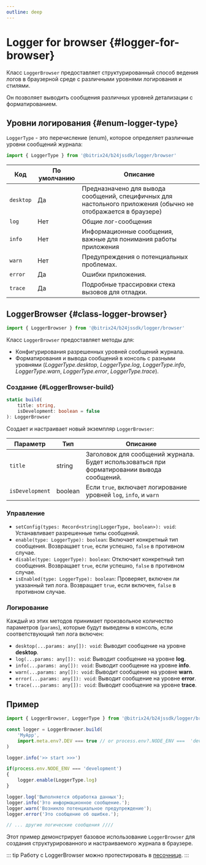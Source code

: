 ```yaml
---
outline: deep
---
```

# Logger for browser {#logger-for-browser}

Класс `LoggerBrowser` предоставляет структурированный способ ведения логов в браузерной среде с различными уровнями логирования и стилями.

Он позволяет выводить сообщения различных уровней детализации с форматированием.

## Уровни логирования {#enum-logger-type}

`LoggerType` - это перечисление (enum), которое определяет различные уровни сообщений журнала:

```js
import { LoggerType } from '@bitrix24/b24jssdk/logger/browser'
```

| Код       | По умолчанию | Описание                                                                                                       |
|-----------|--------------|----------------------------------------------------------------------------------------------------------------|
| `desktop` | Да           | Предназначено для вывода сообщений, специфичных для настольного приложения (обычно не отображается в браузере) |
| `log`     | Нет          | Общие лог-сообщения                                                                                            |
| `info`    | Нет          | Информационные сообщения, важные для понимания работы приложения                                               |
| `warn`    | Нет          | Предупреждения о потенциальных проблемах.                                                                      |
| `error`   | Да           | Ошибки приложения.                                                                                             |
| `trace`   | Да           | Подробные трассировки стека вызовов для отладки.                                                               |


## LoggerBrowser {#class-logger-browser}

```js
import { LoggerBrowser } from '@bitrix24/b24jssdk/logger/browser'
```

Класс `LoggerBrowser` предоставляет методы для:

- Конфигурирования разрешенных уровней сообщений журнала.
- Форматирования и вывода сообщений в консоль с разными уровнями (_LoggerType.desktop_, _LoggerType.log_, _LoggerType.info_, _LoggerType.warn_, _LoggerType.error_, _LoggerType.trace_).


### Создание {#LoggerBrowser-build}
```typescript
static build(
	title: string,
	isDevelopment: boolean = false
): LoggerBrowser
```
Создает и настраивает новый экземпляр `LoggerBrowser`:

| Параметр         | Тип      | Описание                                                                                   |
|------------------|----------|--------------------------------------------------------------------------------------------|
| `title`          | string   | Заголовок для сообщений журнала. Будет использоваться при форматировании вывода сообщений. |
| `isDevelopment`  | boolean  | Если `true`, включает логирование уровней `log`, `info`, и `warn`                          |


### Управление
- `setConfig(types: Record<string|LoggerType, boolean>): void`: Устанавливает разрешенные типы сообщений.
- `enable(type: LoggerType): boolean`: Включает конкретный тип сообщения. Возвращает `true`, если успешно, `false` в противном случае.
- `disable(type: LoggerType): boolean`: Отключает конкретный тип сообщения. Возвращает `true`, если успешно, `false` в противном случае.
- `isEnabled(type: LoggerType): boolean`: Проверяет, включен ли указанный тип лога. Возвращает `true`, если включен, `false` в противном случае.

### Логирование

Каждый из этих методов принимает произвольное количество параметров (`params`),
которые будут выведены в консоль, если соответствующий тип лога включен:

- `desktop(...params: any[]): void`: Выводит сообщение на уровне **desktop**.
- `log(...params: any[]): void`: Выводит сообщение на уровне **log**.
- `info(...params: any[]): void`: Выводит сообщение на уровне **info**.
- `warn(...params: any[]): void`: Выводит сообщение на уровне **warn**.
- `error(...params: any[]): void`: Выводит сообщение на уровне **error**.
- `trace(...params: any[]): void`: Выводит сообщение на уровне **trace**.

## Пример
```js
import { LoggerBrowser, LoggerType } from '@bitrix24/b24jssdk/logger/browser'

const logger = LoggerBrowser.build(
	'MyApp',
	import.meta.env?.DEV === true // or process.env?.NODE_ENV ===  'development'
)

logger.info('>> start >>>')

if(process.env.NODE_ENV === 'development')
{
	logger.enable(LoggerType.log)
}

logger.log('Выполняется обработка данных');
logger.info('Это информационное сообщение.');
logger.warn('Возникло потенциальное предупреждение');
logger.error('Это сообщение об ошибке.');

// ... другие логические сообщения ////
```

Этот пример демонстрирует базовое использование `LoggerBrowser` для создания структурированного и настраиваемого журнала в браузере.

::: tip
Работу с LoggerBrowser можно протестировать в [песочнице](https://github.com/bitrix24/b24jssdk/blob/main/playgrounds/jssdk/pages/tools/use-logger.client.vue).
:::